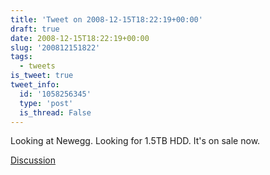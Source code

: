 ```yaml
---
title: 'Tweet on 2008-12-15T18:22:19+00:00'
draft: true
date: 2008-12-15T18:22:19+00:00
slug: '200812151822'
tags:
  - tweets
is_tweet: true
tweet_info:
  id: '1058256345'
  type: 'post'
  is_thread: False
---
```




Looking at Newegg. Looking for 1.5TB HDD. It's on sale now.

[Discussion](https://x.com/sytelus/status/1058256345)
